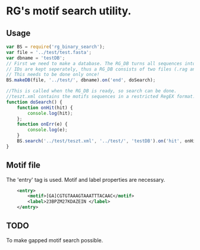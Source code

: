 # RG's motif search utility.


Usage
------

```javascript
var BS = require('rg_binary_search');
var file = '../test/test.fasta';
var dbname = 'testDB';
// First we need to make a database. The RG_DB turns all sequences into 4mers and keeps the in a binary format. 
// IDs are kept seperately, thus a RG_DB consists of two files (.rag and .ids). 
// This needs to be done only once!
BS.makeDB(file, '../test/', dbname).on('end', doSearch);

//This is called when the RG_DB is ready, so search can be done.
//teszt.xml contains the motifs sequences in a restricted RegEX format.
function doSearch() {
    function onHit(hit) {
        console.log(hit);
    };
    function onErr(e) {
        console.log(e);
    }
    BS.search('../test/teszt.xml', '../test/', 'testDB').on('hit', onHit).on('error', onErr);
}
```

Motif file
------

The 'entry' tag is used. Motif and label properties are necessary.

```xml
	<entry>
		<motif>[GA]CGTGTAAAGTAAATTTACAAC</motif>
		<label>23BPZM27KDAZEIN </label>
	</entry>
```
TODO
-----
To make gapped motif search possible.
